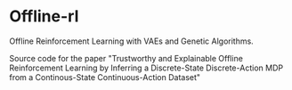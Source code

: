 # Offline-rl

Offline Reinforcement Learning with VAEs and Genetic Algorithms.

Source code for the paper "Trustworthy and Explainable Offline Reinforcement Learning by Inferring a Discrete-State Discrete-Action MDP from a Continous-State Continuous-Action Dataset"
